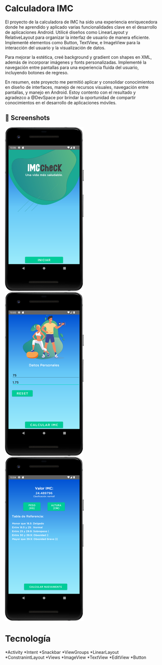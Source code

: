 # Calculadora IMC
El proyecto de la calculadora de IMC ha sido una experiencia enriquecedora donde he aprendido y aplicado varias
funcionalidades clave en el desarrollo de aplicaciones Android. Utilicé diseños como LinearLayout y RelativeLayout para
organizar la interfaz de usuario de manera eficiente. Implementé elementos como Button, TextView, e ImageView para la 
interacción del usuario y la visualización de datos.

Para mejorar la estética, creé background y gradient con shapes en XML, además de incorporar imágenes y fonts personalizadas. 
Implementé la navegación entre pantallas para una experiencia fluida del usuario, incluyendo botones de regreso.

En resumen, este proyecto me permitió aplicar y consolidar conocimientos en diseño de interfaces, manejo de recursos visuales, 
navegación entre pantallas, y manejo en Android. Estoy contento con el resultado y agradezco a @DevSpace por brindar 
la oportunidad de compartir conocimientos en el desarrollo de aplicaciones móviles.

## :camera_flash: Screenshots
<!-- You can add more screeenshots here if you like-->
<img src="/result/inicio.png" width="260">&emsp;<img src="/result/calcular.png" width="260">&emsp;<img src="/result/Result.png" width="260">

# Tecnología

*Activity
*Intent
*Snackbar
*ViewGroups
    *LinearLayout
    *ConstranintLayout
*Views
    *ImageView
    *TextView
    *EditView
    *Button
